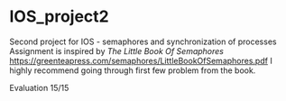 # IOS_project2

Second project for IOS - semaphores and synchronization of processes
Assignment is inspired by *The Little Book Of Semaphores* https://greenteapress.com/semaphores/LittleBookOfSemaphores.pdf
I highly recommend going through first few problem from the book.

Evaluation 15/15